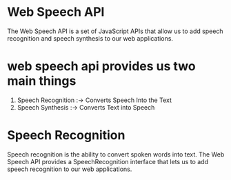# Web Speech API
The Web Speech API is a set of JavaScript APIs that allow us to add speech recognition and speech synthesis to our web applications.


# web speech api provides us two main things
  1) Speech Recognition :-> Converts Speech Into the Text
  2) Speech Synthesis :-> Converts Text  into Speech


#  Speech Recognition
 Speech recognition is the ability to convert spoken words into text. The Web Speech API provides a SpeechRecognition interface that lets us to add speech recognition to our web applications.
